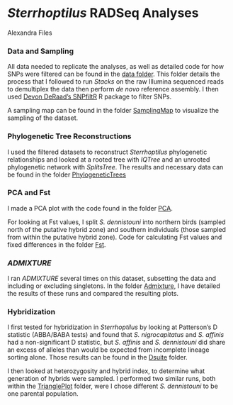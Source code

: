*Sterrhoptilus* RADSeq Analyses
================
Alexandra Files

### Data and Sampling

All data needed to replicate the analyses, as well as detailed code for
how SNPs were filtered can be found in the [data folder](./Data). This
folder details the process that I followed to run *Stacks* on the raw
Illumina sequenced reads to demultiplex the data then perform *de novo*
reference assembly. I then used [Devon DeRaad’s
SNPfiltR](https://github.com/DevonDeRaad/SNPfiltR) R package to filter
SNPs.

A sampling map can be found in the folder [SamplingMap](./SamplingMap)
to visualize the sampling of the dataset.

### Phylogenetic Tree Reconstructions

I used the filtered datasets to reconstruct *Sterrhoptilus* phylogenetic
relationships and looked at a rooted tree with *IQTree* and an unrooted
phylogenetic network with *SplitsTree*. The results and necessary data
can be found in the folder [PhylogeneticTrees](./PhylogeneticTrees)

### PCA and Fst

I made a PCA plot with the code found in the folder
[PCA](./PopulationStructure/PCA).

For looking at Fst values, I split *S. dennistouni* into northern birds
(sampled north of the putative hybrid zone) and southern individuals
(those sampled from within the putative hybrid zone). Code for
calculating Fst values and fixed differences in the folder
[Fst](./PopulationStructure/Fst).

### *ADMIXTURE*

I ran *ADMIXTURE* several times on this dataset, subsetting the data and
including or excluding singletons. In the folder
[Admixture](./Admixture), I have detailed the results of these runs and
compared the resulting plots.

### Hybridization

I first tested for hybridization in *Sterrhoptilus* by looking at
Patterson’s D statistic (ABBA/BABA tests) and found that *S.
nigrocapitatus* and *S. affinis* had a non-significant D statistic, but
*S. affinis* and *S. dennistouni* did share an excess of alleles than
would be expected from incomplete lineage sorting alone. Those results
can be found in the [Dsuite](./Dsuite) folder.

I then looked at heterozygosity and hybrid index, to determine what
generation of hybrids were sampled. I performed two similar runs, both
within the [TrianglePlot](./TrianglePlot) folder, were I chose different
*S. dennistouni* to be one parental population.
